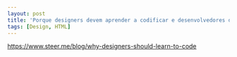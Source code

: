 ```yaml
---
layout: post
title: 'Porque designers devem aprender a codificar e desenvolvedores devem aprender design'
tags: [Design, HTML]
---
```


<https://www.steer.me/blog/why-designers-should-learn-to-code>
